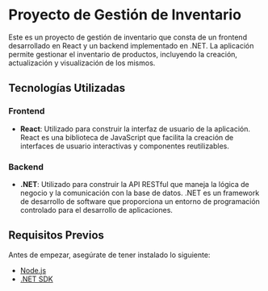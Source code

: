 # Proyecto de Gestión de Inventario

Este es un proyecto de gestión de inventario que consta de un frontend desarrollado en React y un backend implementado en .NET. La aplicación permite gestionar el inventario de productos, incluyendo la creación, actualización y visualización de los mismos.

## Tecnologías Utilizadas

### Frontend
- **React**: Utilizado para construir la interfaz de usuario de la aplicación. React es una biblioteca de JavaScript que facilita la creación de interfaces de usuario interactivas y componentes reutilizables.

### Backend
- **.NET**: Utilizado para construir la API RESTful que maneja la lógica de negocio y la comunicación con la base de datos. .NET es un framework de desarrollo de software que proporciona un entorno de programación controlado para el desarrollo de aplicaciones.

## Requisitos Previos

Antes de empezar, asegúrate de tener instalado lo siguiente:

- [Node.js](https://nodejs.org/)
- [.NET SDK](https://dotnet.microsoft.com/download)
